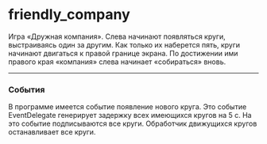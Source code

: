# friendly_company
Игра «Дружная компания». Слева начинают появляться круги, выстраиваясь один за другим. Как только их наберется пять, круги начинают двигаться к правой границе экрана. По достижении ими правого края «компания» слева начинает «собираться» вновь.

__________________________________________

### События

В программе имеется событие появление нового круга. Это событие EventDelegate генерирует задержку всех имеющихся кругов на 5 с. На это событие подписываются все круги. Обработчик движущихся кругов останавливает все круги.
